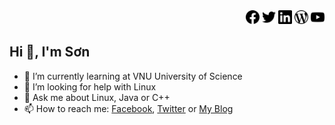 <div align="right">
    <img width="22px" src="./assets/facebook.svg" />
    <img width="22px" src="./assets/twitter.svg" />
    <img width="22px" src="./assets/linkedin.svg" />
    <img width="22px" src="./assets/wordpress.svg" />
    <img width="22px" src="./assets/youtube.svg" />
</div>

## Hi 👋, I'm Sơn

<!-- Source : https://simpleicons.org/ -->

- 🌱 I’m currently learning at VNU University of Science
- 🤔 I’m looking for help with Linux
- 💬 Ask me about Linux, Java or C++
- 📫 How to reach me: [Facebook](https://www.facebook.com/vosxvo/), [Twitter](https://twitter.com/vosxvo) or [My Blog](https://vosxvo.com)

<!--
**vosxvo/vosxvo** is a ✨ _special_ ✨ repository because its `README.md` (this file) appears on your GitHub profile.

Here are some ideas to get you started:

- 🔭 I’m currently working on ...
- 🌱 I’m currently learning ...
- 👯 I’m looking to collaborate on ...
- 🤔 I’m looking for help with ...
- 💬 Ask me about ...
- 📫 How to reach me: ...
- 😄 Pronouns: ...
- ⚡ Fun fact: ...
-->
